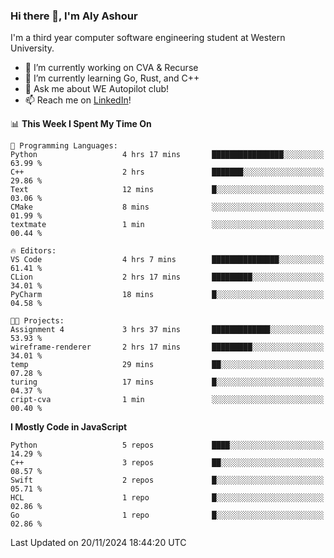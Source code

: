 ### Hi there 👋, I'm Aly Ashour
I'm a third year computer software engineering student at Western University.

- 🔭 I’m currently working on CVA & Recurse
- 🌱 I’m currently learning Go, Rust, and C++
- 💬 Ask me about WE Autopilot club!
- 📫 Reach me on [LinkedIn](https://www.linkedin.com/in/alymashour/)!
  
<!--START_SECTION:waka-->
📊 **This Week I Spent My Time On** 

```text
💬 Programming Languages: 
Python                   4 hrs 17 mins       ████████████████░░░░░░░░░   63.99 % 
C++                      2 hrs               ███████░░░░░░░░░░░░░░░░░░   29.86 % 
Text                     12 mins             █░░░░░░░░░░░░░░░░░░░░░░░░   03.06 % 
CMake                    8 mins              ░░░░░░░░░░░░░░░░░░░░░░░░░   01.99 % 
textmate                 1 min               ░░░░░░░░░░░░░░░░░░░░░░░░░   00.44 % 

🔥 Editors: 
VS Code                  4 hrs 7 mins        ███████████████░░░░░░░░░░   61.41 % 
CLion                    2 hrs 17 mins       █████████░░░░░░░░░░░░░░░░   34.01 % 
PyCharm                  18 mins             █░░░░░░░░░░░░░░░░░░░░░░░░   04.58 % 

🐱‍💻 Projects: 
Assignment 4             3 hrs 37 mins       █████████████░░░░░░░░░░░░   53.93 % 
wireframe-renderer       2 hrs 17 mins       █████████░░░░░░░░░░░░░░░░   34.01 % 
temp                     29 mins             ██░░░░░░░░░░░░░░░░░░░░░░░   07.28 % 
turing                   17 mins             █░░░░░░░░░░░░░░░░░░░░░░░░   04.37 % 
cript-cva                1 min               ░░░░░░░░░░░░░░░░░░░░░░░░░   00.40 % 
```

**I Mostly Code in JavaScript** 

```text
Python                   5 repos             ████░░░░░░░░░░░░░░░░░░░░░   14.29 % 
C++                      3 repos             ██░░░░░░░░░░░░░░░░░░░░░░░   08.57 % 
Swift                    2 repos             █░░░░░░░░░░░░░░░░░░░░░░░░   05.71 % 
HCL                      1 repo              █░░░░░░░░░░░░░░░░░░░░░░░░   02.86 % 
Go                       1 repo              █░░░░░░░░░░░░░░░░░░░░░░░░   02.86 % 
```




 Last Updated on 20/11/2024 18:44:20 UTC
<!--END_SECTION:waka-->
